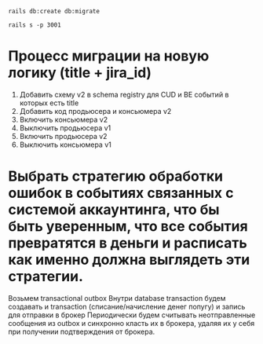 `rails db:create db:migrate`

`rails s -p 3001`

# Процесс миграции на новую логику (title + jira_id)
1. Добавить схему v2 в schema registry для CUD и BE событий в которых есть title
2. Добавить код продьюсера и консьюмера v2
3. Включить консьюмера v2
4. Выключить продьюсера v1
5. Включить продьюсера v2
6. Выключить консьюмера v1 

# Выбрать стратегию обработки ошибок в событиях связанных с системой аккаунтинга, что бы быть уверенным, что все события превратятся в деньги и расписать как именно должна выглядеть эти стратегии.
Возьмем transactional outbox
Внутри database transaction будем создавать и transaction (списание/начисление денег попугу) и запись для отправки в брокер
Периодически будем считывать неотправленные сообщения из outbox и синхронно класть их в брокера, удаляя их у себя при получении подтверждения от брокера. 
